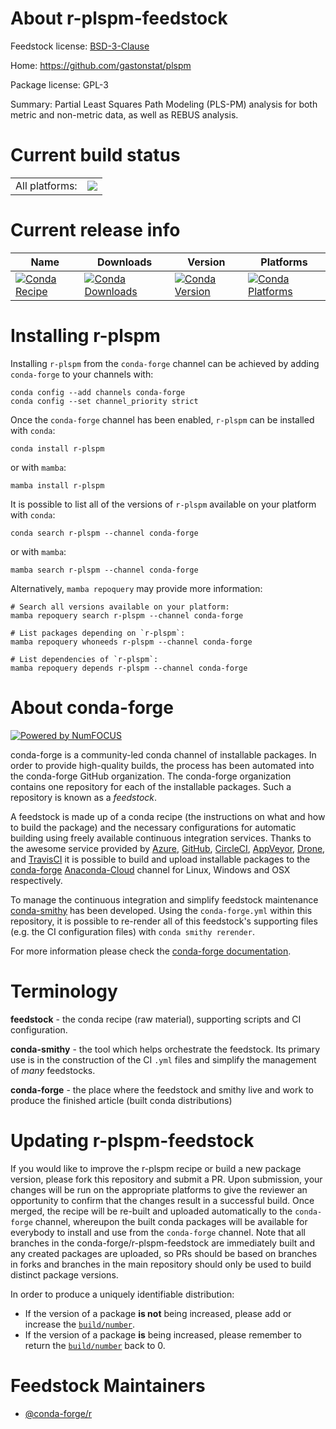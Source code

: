 About r-plspm-feedstock
=======================

Feedstock license: [BSD-3-Clause](https://github.com/conda-forge/r-plspm-feedstock/blob/main/LICENSE.txt)

Home: https://github.com/gastonstat/plspm

Package license: GPL-3

Summary: Partial Least Squares Path Modeling (PLS-PM) analysis for both metric and non-metric data, as well as REBUS analysis.

Current build status
====================


<table><tr><td>All platforms:</td>
    <td>
      <a href="https://dev.azure.com/conda-forge/feedstock-builds/_build/latest?definitionId=2558&branchName=main">
        <img src="https://dev.azure.com/conda-forge/feedstock-builds/_apis/build/status/r-plspm-feedstock?branchName=main">
      </a>
    </td>
  </tr>
</table>

Current release info
====================

| Name | Downloads | Version | Platforms |
| --- | --- | --- | --- |
| [![Conda Recipe](https://img.shields.io/badge/recipe-r--plspm-green.svg)](https://anaconda.org/conda-forge/r-plspm) | [![Conda Downloads](https://img.shields.io/conda/dn/conda-forge/r-plspm.svg)](https://anaconda.org/conda-forge/r-plspm) | [![Conda Version](https://img.shields.io/conda/vn/conda-forge/r-plspm.svg)](https://anaconda.org/conda-forge/r-plspm) | [![Conda Platforms](https://img.shields.io/conda/pn/conda-forge/r-plspm.svg)](https://anaconda.org/conda-forge/r-plspm) |

Installing r-plspm
==================

Installing `r-plspm` from the `conda-forge` channel can be achieved by adding `conda-forge` to your channels with:

```
conda config --add channels conda-forge
conda config --set channel_priority strict
```

Once the `conda-forge` channel has been enabled, `r-plspm` can be installed with `conda`:

```
conda install r-plspm
```

or with `mamba`:

```
mamba install r-plspm
```

It is possible to list all of the versions of `r-plspm` available on your platform with `conda`:

```
conda search r-plspm --channel conda-forge
```

or with `mamba`:

```
mamba search r-plspm --channel conda-forge
```

Alternatively, `mamba repoquery` may provide more information:

```
# Search all versions available on your platform:
mamba repoquery search r-plspm --channel conda-forge

# List packages depending on `r-plspm`:
mamba repoquery whoneeds r-plspm --channel conda-forge

# List dependencies of `r-plspm`:
mamba repoquery depends r-plspm --channel conda-forge
```


About conda-forge
=================

[![Powered by
NumFOCUS](https://img.shields.io/badge/powered%20by-NumFOCUS-orange.svg?style=flat&colorA=E1523D&colorB=007D8A)](https://numfocus.org)

conda-forge is a community-led conda channel of installable packages.
In order to provide high-quality builds, the process has been automated into the
conda-forge GitHub organization. The conda-forge organization contains one repository
for each of the installable packages. Such a repository is known as a *feedstock*.

A feedstock is made up of a conda recipe (the instructions on what and how to build
the package) and the necessary configurations for automatic building using freely
available continuous integration services. Thanks to the awesome service provided by
[Azure](https://azure.microsoft.com/en-us/services/devops/), [GitHub](https://github.com/),
[CircleCI](https://circleci.com/), [AppVeyor](https://www.appveyor.com/),
[Drone](https://cloud.drone.io/welcome), and [TravisCI](https://travis-ci.com/)
it is possible to build and upload installable packages to the
[conda-forge](https://anaconda.org/conda-forge) [Anaconda-Cloud](https://anaconda.org/)
channel for Linux, Windows and OSX respectively.

To manage the continuous integration and simplify feedstock maintenance
[conda-smithy](https://github.com/conda-forge/conda-smithy) has been developed.
Using the ``conda-forge.yml`` within this repository, it is possible to re-render all of
this feedstock's supporting files (e.g. the CI configuration files) with ``conda smithy rerender``.

For more information please check the [conda-forge documentation](https://conda-forge.org/docs/).

Terminology
===========

**feedstock** - the conda recipe (raw material), supporting scripts and CI configuration.

**conda-smithy** - the tool which helps orchestrate the feedstock.
                   Its primary use is in the construction of the CI ``.yml`` files
                   and simplify the management of *many* feedstocks.

**conda-forge** - the place where the feedstock and smithy live and work to
                  produce the finished article (built conda distributions)


Updating r-plspm-feedstock
==========================

If you would like to improve the r-plspm recipe or build a new
package version, please fork this repository and submit a PR. Upon submission,
your changes will be run on the appropriate platforms to give the reviewer an
opportunity to confirm that the changes result in a successful build. Once
merged, the recipe will be re-built and uploaded automatically to the
`conda-forge` channel, whereupon the built conda packages will be available for
everybody to install and use from the `conda-forge` channel.
Note that all branches in the conda-forge/r-plspm-feedstock are
immediately built and any created packages are uploaded, so PRs should be based
on branches in forks and branches in the main repository should only be used to
build distinct package versions.

In order to produce a uniquely identifiable distribution:
 * If the version of a package **is not** being increased, please add or increase
   the [``build/number``](https://docs.conda.io/projects/conda-build/en/latest/resources/define-metadata.html#build-number-and-string).
 * If the version of a package **is** being increased, please remember to return
   the [``build/number``](https://docs.conda.io/projects/conda-build/en/latest/resources/define-metadata.html#build-number-and-string)
   back to 0.

Feedstock Maintainers
=====================

* [@conda-forge/r](https://github.com/conda-forge/r/)

